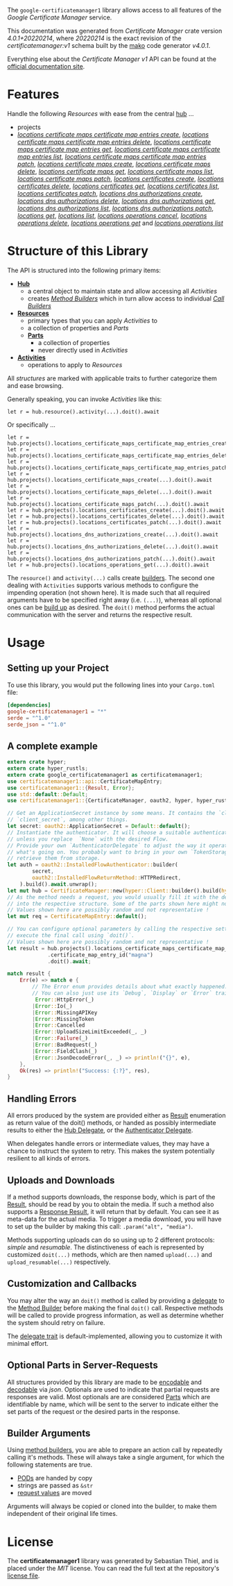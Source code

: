 <!---
DO NOT EDIT !
This file was generated automatically from 'src/generator/templates/api/README.md.mako'
DO NOT EDIT !
-->
The `google-certificatemanager1` library allows access to all features of the *Google Certificate Manager* service.

This documentation was generated from *Certificate Manager* crate version *4.0.1+20220214*, where *20220214* is the exact revision of the *certificatemanager:v1* schema built by the [mako](http://www.makotemplates.org/) code generator *v4.0.1*.

Everything else about the *Certificate Manager* *v1* API can be found at the
[official documentation site](https://cloud.google.com/certificate-manager).
# Features

Handle the following *Resources* with ease from the central [hub](https://docs.rs/google-certificatemanager1/4.0.1+20220214/google_certificatemanager1/CertificateManager) ... 

* projects
 * [*locations certificate maps certificate map entries create*](https://docs.rs/google-certificatemanager1/4.0.1+20220214/google_certificatemanager1/api::ProjectLocationCertificateMapCertificateMapEntryCreateCall), [*locations certificate maps certificate map entries delete*](https://docs.rs/google-certificatemanager1/4.0.1+20220214/google_certificatemanager1/api::ProjectLocationCertificateMapCertificateMapEntryDeleteCall), [*locations certificate maps certificate map entries get*](https://docs.rs/google-certificatemanager1/4.0.1+20220214/google_certificatemanager1/api::ProjectLocationCertificateMapCertificateMapEntryGetCall), [*locations certificate maps certificate map entries list*](https://docs.rs/google-certificatemanager1/4.0.1+20220214/google_certificatemanager1/api::ProjectLocationCertificateMapCertificateMapEntryListCall), [*locations certificate maps certificate map entries patch*](https://docs.rs/google-certificatemanager1/4.0.1+20220214/google_certificatemanager1/api::ProjectLocationCertificateMapCertificateMapEntryPatchCall), [*locations certificate maps create*](https://docs.rs/google-certificatemanager1/4.0.1+20220214/google_certificatemanager1/api::ProjectLocationCertificateMapCreateCall), [*locations certificate maps delete*](https://docs.rs/google-certificatemanager1/4.0.1+20220214/google_certificatemanager1/api::ProjectLocationCertificateMapDeleteCall), [*locations certificate maps get*](https://docs.rs/google-certificatemanager1/4.0.1+20220214/google_certificatemanager1/api::ProjectLocationCertificateMapGetCall), [*locations certificate maps list*](https://docs.rs/google-certificatemanager1/4.0.1+20220214/google_certificatemanager1/api::ProjectLocationCertificateMapListCall), [*locations certificate maps patch*](https://docs.rs/google-certificatemanager1/4.0.1+20220214/google_certificatemanager1/api::ProjectLocationCertificateMapPatchCall), [*locations certificates create*](https://docs.rs/google-certificatemanager1/4.0.1+20220214/google_certificatemanager1/api::ProjectLocationCertificateCreateCall), [*locations certificates delete*](https://docs.rs/google-certificatemanager1/4.0.1+20220214/google_certificatemanager1/api::ProjectLocationCertificateDeleteCall), [*locations certificates get*](https://docs.rs/google-certificatemanager1/4.0.1+20220214/google_certificatemanager1/api::ProjectLocationCertificateGetCall), [*locations certificates list*](https://docs.rs/google-certificatemanager1/4.0.1+20220214/google_certificatemanager1/api::ProjectLocationCertificateListCall), [*locations certificates patch*](https://docs.rs/google-certificatemanager1/4.0.1+20220214/google_certificatemanager1/api::ProjectLocationCertificatePatchCall), [*locations dns authorizations create*](https://docs.rs/google-certificatemanager1/4.0.1+20220214/google_certificatemanager1/api::ProjectLocationDnsAuthorizationCreateCall), [*locations dns authorizations delete*](https://docs.rs/google-certificatemanager1/4.0.1+20220214/google_certificatemanager1/api::ProjectLocationDnsAuthorizationDeleteCall), [*locations dns authorizations get*](https://docs.rs/google-certificatemanager1/4.0.1+20220214/google_certificatemanager1/api::ProjectLocationDnsAuthorizationGetCall), [*locations dns authorizations list*](https://docs.rs/google-certificatemanager1/4.0.1+20220214/google_certificatemanager1/api::ProjectLocationDnsAuthorizationListCall), [*locations dns authorizations patch*](https://docs.rs/google-certificatemanager1/4.0.1+20220214/google_certificatemanager1/api::ProjectLocationDnsAuthorizationPatchCall), [*locations get*](https://docs.rs/google-certificatemanager1/4.0.1+20220214/google_certificatemanager1/api::ProjectLocationGetCall), [*locations list*](https://docs.rs/google-certificatemanager1/4.0.1+20220214/google_certificatemanager1/api::ProjectLocationListCall), [*locations operations cancel*](https://docs.rs/google-certificatemanager1/4.0.1+20220214/google_certificatemanager1/api::ProjectLocationOperationCancelCall), [*locations operations delete*](https://docs.rs/google-certificatemanager1/4.0.1+20220214/google_certificatemanager1/api::ProjectLocationOperationDeleteCall), [*locations operations get*](https://docs.rs/google-certificatemanager1/4.0.1+20220214/google_certificatemanager1/api::ProjectLocationOperationGetCall) and [*locations operations list*](https://docs.rs/google-certificatemanager1/4.0.1+20220214/google_certificatemanager1/api::ProjectLocationOperationListCall)




# Structure of this Library

The API is structured into the following primary items:

* **[Hub](https://docs.rs/google-certificatemanager1/4.0.1+20220214/google_certificatemanager1/CertificateManager)**
    * a central object to maintain state and allow accessing all *Activities*
    * creates [*Method Builders*](https://docs.rs/google-certificatemanager1/4.0.1+20220214/google_certificatemanager1/client::MethodsBuilder) which in turn
      allow access to individual [*Call Builders*](https://docs.rs/google-certificatemanager1/4.0.1+20220214/google_certificatemanager1/client::CallBuilder)
* **[Resources](https://docs.rs/google-certificatemanager1/4.0.1+20220214/google_certificatemanager1/client::Resource)**
    * primary types that you can apply *Activities* to
    * a collection of properties and *Parts*
    * **[Parts](https://docs.rs/google-certificatemanager1/4.0.1+20220214/google_certificatemanager1/client::Part)**
        * a collection of properties
        * never directly used in *Activities*
* **[Activities](https://docs.rs/google-certificatemanager1/4.0.1+20220214/google_certificatemanager1/client::CallBuilder)**
    * operations to apply to *Resources*

All *structures* are marked with applicable traits to further categorize them and ease browsing.

Generally speaking, you can invoke *Activities* like this:

```Rust,ignore
let r = hub.resource().activity(...).doit().await
```

Or specifically ...

```ignore
let r = hub.projects().locations_certificate_maps_certificate_map_entries_create(...).doit().await
let r = hub.projects().locations_certificate_maps_certificate_map_entries_delete(...).doit().await
let r = hub.projects().locations_certificate_maps_certificate_map_entries_patch(...).doit().await
let r = hub.projects().locations_certificate_maps_create(...).doit().await
let r = hub.projects().locations_certificate_maps_delete(...).doit().await
let r = hub.projects().locations_certificate_maps_patch(...).doit().await
let r = hub.projects().locations_certificates_create(...).doit().await
let r = hub.projects().locations_certificates_delete(...).doit().await
let r = hub.projects().locations_certificates_patch(...).doit().await
let r = hub.projects().locations_dns_authorizations_create(...).doit().await
let r = hub.projects().locations_dns_authorizations_delete(...).doit().await
let r = hub.projects().locations_dns_authorizations_patch(...).doit().await
let r = hub.projects().locations_operations_get(...).doit().await
```

The `resource()` and `activity(...)` calls create [builders][builder-pattern]. The second one dealing with `Activities` 
supports various methods to configure the impending operation (not shown here). It is made such that all required arguments have to be 
specified right away (i.e. `(...)`), whereas all optional ones can be [build up][builder-pattern] as desired.
The `doit()` method performs the actual communication with the server and returns the respective result.

# Usage

## Setting up your Project

To use this library, you would put the following lines into your `Cargo.toml` file:

```toml
[dependencies]
google-certificatemanager1 = "*"
serde = "^1.0"
serde_json = "^1.0"
```

## A complete example

```Rust
extern crate hyper;
extern crate hyper_rustls;
extern crate google_certificatemanager1 as certificatemanager1;
use certificatemanager1::api::CertificateMapEntry;
use certificatemanager1::{Result, Error};
use std::default::Default;
use certificatemanager1::{CertificateManager, oauth2, hyper, hyper_rustls};

// Get an ApplicationSecret instance by some means. It contains the `client_id` and 
// `client_secret`, among other things.
let secret: oauth2::ApplicationSecret = Default::default();
// Instantiate the authenticator. It will choose a suitable authentication flow for you, 
// unless you replace  `None` with the desired Flow.
// Provide your own `AuthenticatorDelegate` to adjust the way it operates and get feedback about 
// what's going on. You probably want to bring in your own `TokenStorage` to persist tokens and
// retrieve them from storage.
let auth = oauth2::InstalledFlowAuthenticator::builder(
        secret,
        oauth2::InstalledFlowReturnMethod::HTTPRedirect,
    ).build().await.unwrap();
let mut hub = CertificateManager::new(hyper::Client::builder().build(hyper_rustls::HttpsConnectorBuilder::new().with_native_roots().https_or_http().enable_http1().enable_http2().build()), auth);
// As the method needs a request, you would usually fill it with the desired information
// into the respective structure. Some of the parts shown here might not be applicable !
// Values shown here are possibly random and not representative !
let mut req = CertificateMapEntry::default();

// You can configure optional parameters by calling the respective setters at will, and
// execute the final call using `doit()`.
// Values shown here are possibly random and not representative !
let result = hub.projects().locations_certificate_maps_certificate_map_entries_create(req, "parent")
             .certificate_map_entry_id("magna")
             .doit().await;

match result {
    Err(e) => match e {
        // The Error enum provides details about what exactly happened.
        // You can also just use its `Debug`, `Display` or `Error` traits
         Error::HttpError(_)
        |Error::Io(_)
        |Error::MissingAPIKey
        |Error::MissingToken
        |Error::Cancelled
        |Error::UploadSizeLimitExceeded(_, _)
        |Error::Failure(_)
        |Error::BadRequest(_)
        |Error::FieldClash(_)
        |Error::JsonDecodeError(_, _) => println!("{}", e),
    },
    Ok(res) => println!("Success: {:?}", res),
}

```
## Handling Errors

All errors produced by the system are provided either as [Result](https://docs.rs/google-certificatemanager1/4.0.1+20220214/google_certificatemanager1/client::Result) enumeration as return value of
the doit() methods, or handed as possibly intermediate results to either the 
[Hub Delegate](https://docs.rs/google-certificatemanager1/4.0.1+20220214/google_certificatemanager1/client::Delegate), or the [Authenticator Delegate](https://docs.rs/yup-oauth2/*/yup_oauth2/trait.AuthenticatorDelegate.html).

When delegates handle errors or intermediate values, they may have a chance to instruct the system to retry. This 
makes the system potentially resilient to all kinds of errors.

## Uploads and Downloads
If a method supports downloads, the response body, which is part of the [Result](https://docs.rs/google-certificatemanager1/4.0.1+20220214/google_certificatemanager1/client::Result), should be
read by you to obtain the media.
If such a method also supports a [Response Result](https://docs.rs/google-certificatemanager1/4.0.1+20220214/google_certificatemanager1/client::ResponseResult), it will return that by default.
You can see it as meta-data for the actual media. To trigger a media download, you will have to set up the builder by making
this call: `.param("alt", "media")`.

Methods supporting uploads can do so using up to 2 different protocols: 
*simple* and *resumable*. The distinctiveness of each is represented by customized 
`doit(...)` methods, which are then named `upload(...)` and `upload_resumable(...)` respectively.

## Customization and Callbacks

You may alter the way an `doit()` method is called by providing a [delegate](https://docs.rs/google-certificatemanager1/4.0.1+20220214/google_certificatemanager1/client::Delegate) to the 
[Method Builder](https://docs.rs/google-certificatemanager1/4.0.1+20220214/google_certificatemanager1/client::CallBuilder) before making the final `doit()` call. 
Respective methods will be called to provide progress information, as well as determine whether the system should 
retry on failure.

The [delegate trait](https://docs.rs/google-certificatemanager1/4.0.1+20220214/google_certificatemanager1/client::Delegate) is default-implemented, allowing you to customize it with minimal effort.

## Optional Parts in Server-Requests

All structures provided by this library are made to be [encodable](https://docs.rs/google-certificatemanager1/4.0.1+20220214/google_certificatemanager1/client::RequestValue) and 
[decodable](https://docs.rs/google-certificatemanager1/4.0.1+20220214/google_certificatemanager1/client::ResponseResult) via *json*. Optionals are used to indicate that partial requests are responses 
are valid.
Most optionals are are considered [Parts](https://docs.rs/google-certificatemanager1/4.0.1+20220214/google_certificatemanager1/client::Part) which are identifiable by name, which will be sent to 
the server to indicate either the set parts of the request or the desired parts in the response.

## Builder Arguments

Using [method builders](https://docs.rs/google-certificatemanager1/4.0.1+20220214/google_certificatemanager1/client::CallBuilder), you are able to prepare an action call by repeatedly calling it's methods.
These will always take a single argument, for which the following statements are true.

* [PODs][wiki-pod] are handed by copy
* strings are passed as `&str`
* [request values](https://docs.rs/google-certificatemanager1/4.0.1+20220214/google_certificatemanager1/client::RequestValue) are moved

Arguments will always be copied or cloned into the builder, to make them independent of their original life times.

[wiki-pod]: http://en.wikipedia.org/wiki/Plain_old_data_structure
[builder-pattern]: http://en.wikipedia.org/wiki/Builder_pattern
[google-go-api]: https://github.com/google/google-api-go-client

# License
The **certificatemanager1** library was generated by Sebastian Thiel, and is placed 
under the *MIT* license.
You can read the full text at the repository's [license file][repo-license].

[repo-license]: https://github.com/Byron/google-apis-rsblob/main/LICENSE.md

